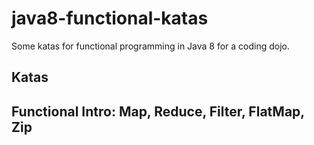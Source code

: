 java8-functional-katas
======================
Some katas for functional programming in Java 8 for a coding dojo.

Katas
-----

Functional Intro: Map, Reduce, Filter, FlatMap, Zip
---------------------------------------------------
